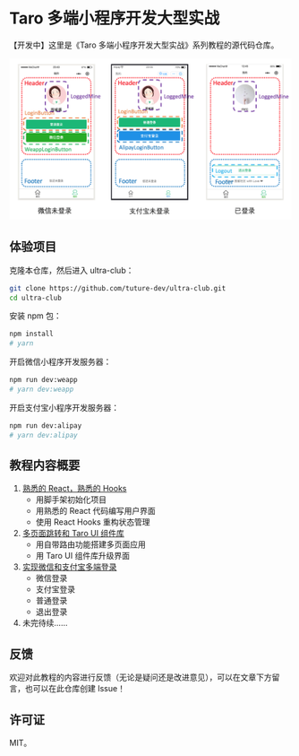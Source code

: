 # Taro 多端小程序开发大型实战

【开发中】这里是《Taro 多端小程序开发大型实战》系列教程的源代码仓库。

![](./tuture-assets/components.png)

## 体验项目

克隆本仓库，然后进入 ultra-club：

```bash
git clone https://github.com/tuture-dev/ultra-club.git
cd ultra-club
```

安装 npm 包：

```bash
npm install
# yarn
```

开启微信小程序开发服务器：

```bash
npm run dev:weapp
# yarn dev:weapp
```

开启支付宝小程序开发服务器：

```bash
npm run dev:alipay
# yarn dev:alipay
```

## 教程内容概要

1. [熟悉的 React，熟悉的 Hooks](https://tuture.co/2019/12/25/34a473b/)
   - 用脚手架初始化项目
   - 用熟悉的 React 代码编写用户界面
   - 使用 React Hooks 重构状态管理
2. [多页面跳转和 Taro UI 组件库](https://tuture.co/2019/12/25/af69225/)
   - 用自带路由功能搭建多页面应用
   - 用 Taro UI 组件库升级界面
3. [实现微信和支付宝多端登录](https://tuture.co/2019/12/25/5e10118/)
   - 微信登录
   - 支付宝登录
   - 普通登录
   - 退出登录
4. 未完待续……

## 反馈

欢迎对此教程的内容进行反馈（无论是疑问还是改进意见），可以在文章下方留言，也可以在此仓库创建 Issue！

## 许可证

MIT。
